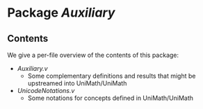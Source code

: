 Package *Auxiliary*
===================================================


Contents
--------

We give a per-file overview of the contents of this package:

* *Auxiliary.v*
  * Some complementary definitions and results that might be upstreamed into UniMath/UniMath
* *UnicodeNotations.v*
  * Some notations for concepts defined in UniMath/UniMath

